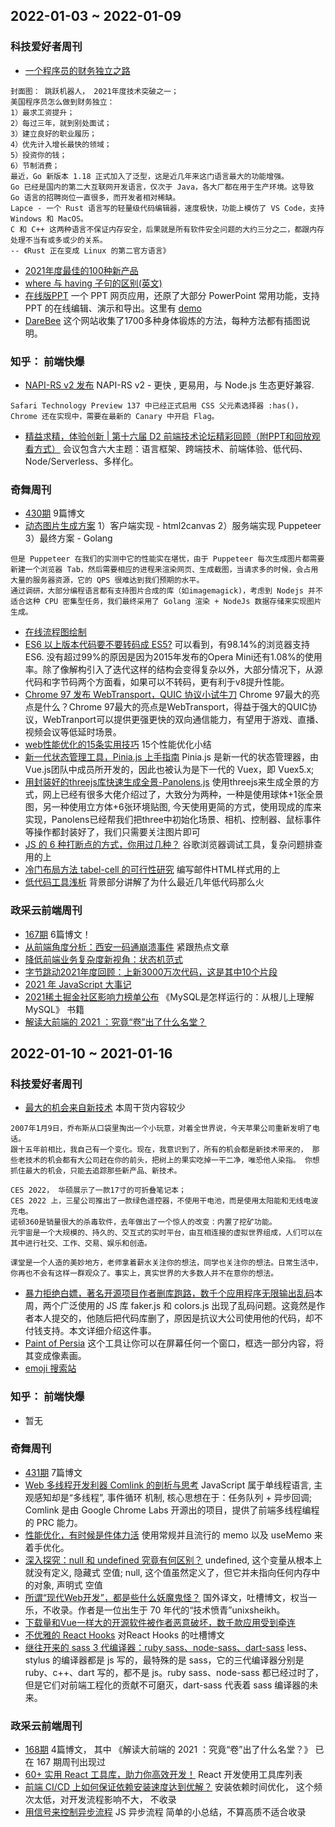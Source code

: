 ## 2022-01-03 ~ 2022-01-09

### 科技爱好者周刊
* [一个程序员的财务独立之路](https://github.com/ruanyf/weekly/blob/master/docs/issue-191.md)
```
封面图： 跳跃机器人， 2021年度技术突破之一；
美国程序员怎么做到财务独立：
1）最求工资提升；
2）每过三年，就到别处面试；
3）建立良好的职业履历；
4）优先计入增长最快的领域；
5）投资你的钱；
6）节制消费；
最近，Go 新版本 1.18 正式加入了泛型，这是近几年来这门语言最大的功能增强。
Go 已经是国内的第二大互联网开发语言，仅次于 Java，各大厂都在用于生产环境。这导致 Go 语言的招聘岗位一直很多，而开发者相对稀缺。
Lapce - 一个 Rust 语言写的轻量级代码编辑器，速度极快，功能上模仿了 VS Code，支持 Windows 和 MacOS。
C 和 C++ 这两种语言不保证内存安全，后果就是所有软件安全问题的大约三分之二，都跟内存处理不当有或多或少的关系。
-- 《Rust 正在变成 Linux 的第二官方语言》
```
* [2021年度最佳的100种新产品](https://www.popsci.com/technology/best-of-whats-new-2021/#Aerospace)
* [where 与 having 子句的区别(英文)](https://sql-bits.com/the-difference-between-where-and-having/)
* [在线版PPT](https://github.com/pipipi-pikachu/PPTist) 一个 PPT 网页应用，还原了大部分 PowerPoint 常用功能，支持 PPT 的在线编辑、演示和导出。这里有 [demo](https://pipipi-pikachu.github.io/PPTist/)
* [DareBee](https://darebee.com/workouts.html) 这个网站收集了1700多种身体锻炼的方法，每种方法都有插图说明。

### 知乎： 前端快爆
* [NAPI-RS v2 发布](https://zhuanlan.zhihu.com/p/451229829) NAPI-RS v2 - 更快 , 更易用，与 Node.js 生态更好兼容.
```
Safari Technology Preview 137 中已经正式启用 CSS 父元素选择器 :has()，Chrome 还在实现中，需要在最新的 Canary 中开启 Flag。
```
* [精益求精，体验创新 | 第十六届 D2 前端技术论坛精彩回顾（附PPT和回放观看方式）](https://mp.weixin.qq.com/s/BQgPuxTdZi06eIpiL93hSQ) 会议包含六大主题：语言框架、跨端技术、前端体验、低代码、Node/Serverless、多样化。
### 奇舞周刊
* [430期](https://weekly.75.team/issue430.html) 9篇博文
* [动态图片生成方案](https://mp.weixin.qq.com/s/0dWfL3ChIceH6rQ8-Oh6pg) 1）客户端实现 - html2canvas 2）服务端实现 Puppeteer 3）最终方案 - Golang
```
但是 Puppeteer 在我们的实测中它的性能实在堪忧，由于 Puppeteer 每次生成图片都需要新建一个浏览器 Tab，然后需要相应的进程来渲染网页、生成截图，当请求多的时候，会占用大量的服务器资源，它的 QPS 很难达到我们预期的水平。
通过调研，大部分编程语言都有支持图片合成的库（如imagemagick)，考虑到 Nodejs 并不适合这种 CPU 密集型任务，我们最终采用了 Golang 渲染 + NodeJs 数据存储来实现图片生成。
```
* [在线流程图绘制](https://online.visual-paradigm.com/app/diagrams/#diagram:proj=0&type=Flowchart&width=11&height=8.5&unit=inch)
* [ES6 以上版本代码要不要转码成 ES5?](https://mp.weixin.qq.com/s/fSRpl25Pi0ladeWRXHLGZA) 可以看到，有98.14%的浏览器支持ES6. 没有超过99%的原因是因为2015年发布的Opera Mini还有1.08%的使用率。除了像解构引入了迭代这样的结构会变得复杂以外，大部分情况下，从源代码和字节码两个方面看，如果可以不转码，更有利于v8提升性能。
* [Chrome 97 发布 WebTransport，QUIC 协议小试牛刀](https://mp.weixin.qq.com/s/upOra3ONzP98ZqXxHYo4Sg) Chrome 97最大的亮点是什么？Chrome  97最大的亮点是WebTransport，得益于强大的QUIC协议，WebTranport可以提供更强更快的双向通信能力，有望用于游戏、直播、视频会议等低延时场景。
* [web性能优化的15条实用技巧](https://mp.weixin.qq.com/s/9FwdceS1x96jLlU93kZBfw) 15个性能优化小结
* [新一代状态管理工具，Pinia.js 上手指南](https://juejin.cn/post/7049196967770980389) Pinia.js 是新一代的状态管理器，由 Vue.js团队中成员所开发的，因此也被认为是下一代的 Vuex，即 Vuex5.x;
* [用封装好的threejs库快速生成全景-Panolens.js](https://juejin.cn/post/7050283069743300638) 使用threejs来生成全景的方式，网上已经有很多大佬介绍过了，大致分为两种，一种是使用球体+1张全景图，另一种使用立方体+6张环境贴图, 今天使用更简的方式，使用现成的库来实现，Panolens已经帮我们把three中初始化场景、相机、控制器、鼠标事件等操作都封装好了，我们只需要关注图片即可
* [JS 的 6 种打断点的方式，你用过几种？](https://juejin.cn/post/7041946855592165389) 谷歌浏览器调试工具，复杂问题排查 用的上
* [冷门布局方法 tabel-cell 的可行性研究](https://mp.weixin.qq.com/s/a3HFIv74PH6LWgHnVRsfKg)  编写邮件HTML样式用的上
* [低代码工具浅析](https://mp.weixin.qq.com/s/pBS727XUz5Y5upeWvtJ6Lw) 背景部分讲解了为什么最近几年低代码那么火

### 政采云前端周刊
* [167期](https://weekly.zoo.team/detail/167) 6篇博文！
* [从前端角度分析：西安一码通崩溃事件](https://juejin.cn/post/7044758038858694687?utm_source=gold_browser_extension) 紧跟热点文章
* [降低前端业务复杂度新视角：状态机范式](https://mp.weixin.qq.com/s/SivN4Cbn1RRakEVuenZrHg)
* [字节跳动2021年度回顾：上新3000万次代码，这是其中10个片段](https://mp.weixin.qq.com/s/CLNaRlJ-3v0hIWj0gnaQ1g)
* [2021 年 JavaScript 大事记](https://mp.weixin.qq.com/s/-BzlW2FWF6YouWn64dOATQ)
* [2021稀土掘金社区影响力榜单公布](https://juejin.cn/post/7045224156991848462) 《MySQL是怎样运行的：从根儿上理解MySQL》 书籍
* [解读大前端的 2021 ：究竟“卷”出了什么名堂？](https://mp.weixin.qq.com/s/qIFi2HQL2QiDab_u0sbEjg)

## 2022-01-10 ~ 2021-01-16

### 科技爱好者周刊
* [最大的机会来自新技术](https://github.com/ruanyf/weekly/blob/master/docs/issue-192.md) 本周干货内容较少
```
2007年1月9日，乔布斯从口袋里掏出一个小玩意，对着全世界说，今天苹果公司重新发明了电话。
跟十五年前相比，我自己有一个变化。现在，我意识到了，所有的机会都是新技术带来的， 那些老技术的机会都有大公司赶在你的前头，把树上的果实吃掉一干二净，唯恐他人染指。 你想抓住最大的机会，只能去追踪那些新产品、新技术。

CES 2022， 华硕展示了一款17寸的可折叠笔记本；
CES 2022 上，三星公司推出了一款绿色遥控器，不使用干电池，而是使用太阳能和无线电波充电。
诺顿360是销量很大的杀毒软件，去年做出了一个惊人的改变：内置了挖矿功能。
元宇宙是一个大规模的、持久的、交互式的实时平台，由互相连接的虚拟世界组成，人们可以在其中进行社交、工作、交易、娱乐和创造。

课堂是一个人造的美妙地方，老师拿着薪水关注你的想法，同学也关注你的想法。日常生活中，你再也不会有这样一群观众了。事实上，真实世界的大多数人并不在意你的想法。
```
* [暴力拒绝白嫖，著名开源项目作者删库跑路，数千个应用程序无限输出乱码](https://www.jiqizhixin.com/articles/2022-01-10-2)本周，两个广泛使用的 JS 库 faker.js 和 colors.js 出现了乱码问题。这竟然是作者本人提交的，他随后把代码库删了，原因是抗议大公司使用他的代码，却不付钱支持。本文详细介绍这件事。
* [Paint of Persia](https://dunin.itch.io/ptop) 这个工具让你可以在屏幕任何一个窗口，框选一部分内容，将其变成像素画。
* [emoji 搜索站](https://translate.yandex.com/?lang=zh-emj)

### 知乎： 前端快爆
* 暂无

### 奇舞周刊
* [431期](https://weekly.75.team/issue431.html) 7篇博文
* [Web 多线程开发利器 Comlink 的剖析与思考](https://mp.weixin.qq.com/s/gcIDZ-Kwk8WVyBA_CmLIuQ) JavaScript 属于单线程语言, 主观感知却是“多线程”, 事件循环 机制, 核心思想在于：任务队列 + 异步回调; Comlink 是由 Google Chrome Labs 开源出的项目，提供了前端多线程编程的 PRC 能力。
* [性能优化，有时候是件体力活](https://mp.weixin.qq.com/s/_BKgmMtC6n3mAznCKDQUyA) 使用常规并且流行的 memo 以及 useMemo 来着手优化。
* [深入探究：null 和 undefined 究竟有何区别？](https://mp.weixin.qq.com/s/aKMFjO_N8LoAKiZfW-lYTg) undefined, 这个变量从根本上就没有定义, 隐藏式 空值; null, 这个值虽然定义了，但它并未指向任何内存中的对象, 声明式 空值
* [所谓“现代Web开发”，都是些什么妖魔鬼怪？](https://mp.weixin.qq.com/s/QNqIeFmiaDV0RSxsovZvgQ) 国外译文，吐槽博文，权当一乐，不收录。作者是一位出生于 70 年代的“技术愤青”unixsheikh。
* [下载量和Vue一样大的开源软件被作者恶意破坏，数千款应用受到牵连](https://mp.weixin.qq.com/s/TDh4BPeYTITjJIZ4KH-4Jw)
* [不优雅的 React Hooks](https://juejin.cn/post/7051535411042058271) 对React Hooks 的吐槽博文
* [继往开来的 sass 3 代编译器：ruby sass、node-sass、dart-sass](https://mp.weixin.qq.com/s/tP_hXQ5Dc1wPKitTZ095kw) less、stylus 的编译器都是 js 写的，最特殊的是 sass，它的三代编译器分别是 ruby、c++、dart 写的，都不是 js。ruby sass、node-sass 都已经过时了，但是它们对前端工程化的贡献不可磨灭，dart-sass 代表着 sass 编译器的未来。

### 政采云前端周刊
* [168期](https://weekly.zoo.team/detail/168) 4篇博文， 其中 《解读大前端的 2021 ：究竟“卷”出了什么名堂？》 已在 167 期周刊出现过
* [60+ 实用 React 工具库，助力你高效开发！](https://juejin.cn/post/7036162494573838367?utm_source=gold_browser_extension) React 开发使用工具库列表
* [前端 CI/CD 上如何保证依赖安装速度达到优解？](https://xie.infoq.cn/article/675a4b724b9b504fe17f42eb6) 安装依赖时间优化， 这个频次太低，对开发流程影响不大， 不收录
* [用信号来控制异步流程](https://juejin.cn/post/6911511105789493256) JS 异步流程 简单的小总结，不算高质不适合收录